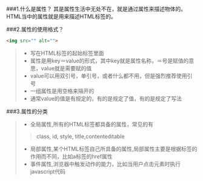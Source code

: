 ###1.什么是属性？
其是属性生活中无处不在，就是通过属性来描述物体的。HTML当中的属性就是用来描述HTML标签的。

###2.属性的使用格式？
```html
<img src="" alt=""> 
```
> * 写在HTML标签的起始标签里面
> * 属性是用key＝value的形式，其中key就是属性名称，＝号是赋值的意思，value就是需要赋的值
> * value可以用双引号，单引号，或者什么都不用，但是强烈推荐使用引号
> * 一组属性是用空格来隔开的
> * 通常value的值是有规定的，有的是规定了值，有的是规定了写法

###3.属性的分类
> * 全局属性,所有的HTML标签都具备的属性，常见的有
>> class, id, style, title,contenteditable   
> * 局部属性,某个HTML标签自己所具备的属性,局部属性主要是根据标签的作用而不同，比如a标签的href属性
> * 事件属性,浏览器中触发动作的能力，比如当用户点击元素时执行javascript代码